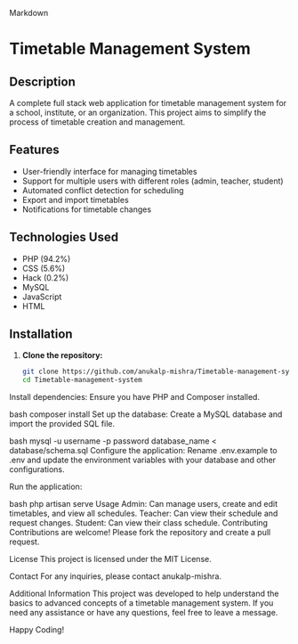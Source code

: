 
Markdown
# Timetable Management System

## Description
A complete full stack web application for timetable management system for a school, institute, or an organization. This project aims to simplify the process of timetable creation and management.

## Features
- User-friendly interface for managing timetables
- Support for multiple users with different roles (admin, teacher, student)
- Automated conflict detection for scheduling
- Export and import timetables
- Notifications for timetable changes

## Technologies Used
- PHP (94.2%)
- CSS (5.6%)
- Hack (0.2%)
- MySQL
- JavaScript
- HTML

## Installation

1. **Clone the repository:**
   ```bash
   git clone https://github.com/anukalp-mishra/Timetable-management-system.git
   cd Timetable-management-system
Install dependencies:
Ensure you have PHP and Composer installed.

bash
composer install
Set up the database:
Create a MySQL database and import the provided SQL file.

bash
mysql -u username -p password database_name < database/schema.sql
Configure the application:
Rename .env.example to .env and update the environment variables with your database and other configurations.

Run the application:

bash
php artisan serve
Usage
Admin: Can manage users, create and edit timetables, and view all schedules.
Teacher: Can view their schedule and request changes.
Student: Can view their class schedule.
Contributing
Contributions are welcome! Please fork the repository and create a pull request.

License
This project is licensed under the MIT License.

Contact
For any inquiries, please contact anukalp-mishra.

Additional Information
This project was developed to help understand the basics to advanced concepts of a timetable management system. If you need any assistance or have any questions, feel free to leave a message.

Happy Coding!
